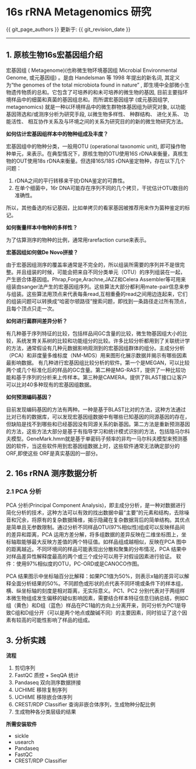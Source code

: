 # 16s rRNA Metagenomics 研究

{{ git_page_authors }} 更新于: {{ git_revision_date }}

---

## 1. 原核生物16s宏基因组介绍

宏基因组 ( Metagenome)(也称微生物环境基因组 Microbial Environmental Genome, 或元基因组) 。是由 Handelsman 等 1998 年提出的新名词, 其定义为“the genomes of the total microbiota found in nature” , 即生境中全部微小生物遗传物质的总和。它包含了可培养的和未可培养的微生物的基因, 目前主要指环境样品中的细菌和真菌的基因组总和。而所谓宏基因组学 (或元基因组学, metagenomics) 就是一种以环境样品中的微生群物体基因组为研究对象, 以功能基因筛选和/或测序分析为研究手段, 以微生物多样性、 种群结构、 进化关系、 功能活性、 相互协作关系及与环境之间的关系为研究目的的新的微生物研究方法。

**如何估计宏基因组样本中的物种组成及丰度？**

宏基因组中的物种分类，一般用OTU (operational taxonomic unit), 即可操作物种单元，来表示。在典型情况下，原核生物的OTU使用16S rDNA来衡量，真核生物的OUT使用18s rDNA来衡量。但选择16S/18S rDNA鉴定物种，存在以下几个问题：

1. rDNA之间的平行转移来干扰rDNA鉴定的可靠性。
2. 在单个细菌中，16r DNA可能存在序列不同的几个拷贝，干扰估计OTU数目的准确性。

所以，其他备选的标记基因，比如单拷贝的看家基因被推荐用来作为菌种鉴定的标记。


**如何衡量样本中物种的多样性？**

为了估算测序的物种的比例，通常用rarefaction curse来表示。

**宏基因组如何做De Novo拼接？**

由于宏基因组测序的覆盖率通常是不完全的，所以组装所需要的序列并不是很完整。并且组装的时候，可能会把来自不同分类单元（OTU）的序列组装在一起，产生嵌合体基因组。Phrap,Forge,Arachne,JAZZ和Celera Assembler等可用来组装由sanger法产生的宏基因组序列。这些算法大部分都利用mate-pair信息来参与组装。这些算法用顶点来代表每条read,互相重叠的read之间用边连起来，它们的组装问题可以转换成“哈密尔顿路径”搜索问题，即找到一条路径走过所有顶点，且每个顶点只走一次。

**如何进行菌群间差异分析？**

有几种基于序列特征的比较，包括样品间GC含量的比较，微生物基因组大小的比较，系统发育关系树的比较和功能组分的比较。许多比较分析都用到了关联统计学的方法，通常假设有几种元数据影响观测到的宏基因组群体的组分。主成分分析（PCA）和非度量多维标度（NM-MDS）用来图形化展示数据并揭示有哪些因素最影响数据。
有几种进行宏基因组比较分析的软件。第一个是MEGAN，可以比较两个或几个标准化后的样品的GC含量。第二种是MG-RAST，提供了一种比较功能和基于序列的分析来上传样本。第三种是CAMERA，提供了BLAST接口让客户可以比对40多种现有的宏基因组数据。

**如何预测编码基因？**

目前发现编码基因的方法有两种。一种是基于BLAST比对的方法，这种方法通过比对已有的数据库，可以发现宏基因组数据中有哪些已知基因的同源基因的存在，但缺陷是找不到哪些和已经基因没有同源关系的新基因。第二方法是重新预测基因的方法，这些方法大部分是基于有指导学习和统计模式识别的方法，包括隐马尔科夫模型。GeneMark.hmm就是基于单密码子频率的非均一马尔科夫模型来预测基因的软件，当这些软件用到宏基因组数据上时，这些软件通常无法确定部分的ORF,即使这些 ORF是真实基因的一部分。

## 2. 16s rRNA 测序数据分析

### 2.1 PCA 分析

PCA 分析(Principal Component Analysis)，即主成分分析，是一种对数据进行简化分析的技术，这种方法可以有效的找出数据中最“主要”的元素和结构，去除噪音和冗余，将原有的复杂数据降维，揭示隐藏在复杂数据背后的简单结构。其优点是简单且无参数限制。通过分析不同样品OTU(97%相似性)组成可以反映样品间的差异和距离，PCA 运用方差分解，将多组数据的差异反映在二维坐标图上，坐标轴取能够最大反映方差值的两个特征值。如样品组成越相似，反映在PCA 图中的距离越近。不同环境间的样品可能表现出分散和聚集的分布情况，PCA 结果中对样品差异性解释度最高的两个或三个成分可以用于对假设因素进行验证。
软件：使用97%相似度的OTU，PC-ORD或是CANOCO作图。

PCA 结果图示中坐标轴百分比解释：如果PC1值为50%，则表示x轴的差异可以解释全面分析结果的50%。不同颜色或形状的点代表不同环境或条件下的样本组，横、纵坐标轴的刻度是相对距离，无实际意义。PC1、PC2 分别代表对于两组样本微生物组成发生偏移的疑似影响因素，需要结合样本特征信息归纳总结，例如C组（黄色）和D组（蓝色）样品在PC1轴的方向上分离开来，则可分析为PC1是导致C组和D组分开（可以是两个地点或酸碱不同）的主要因素，同时验证了这个因素有较高的可能性影响了样品的组成。

## 3. 分析实践

**流程**

1. 剪切序列
2. FastQC 质控 + SeqQA 统计
3. Pandaseq 双向测序数据拼接
4. UCHIME 移除复制序列
5. UCHIME 移除嵌合体序列
6. CREST/RDP Classifier 查询非嵌合体序列，生成物种分配比例
7. 生成物种各分类层级的结果

**所需安装软件**

* sickle
* usearch
* Pandaseq
* FastQC
* CREST/RDP Classifier
